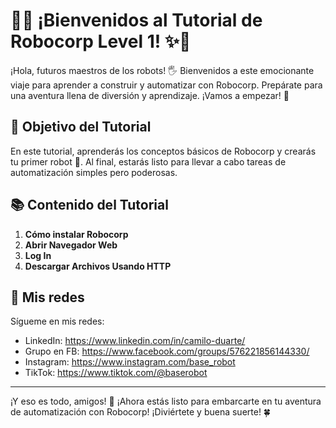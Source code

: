 # 🤖✨ ¡Bienvenidos al Tutorial de Robocorp Level 1! ✨🤖

¡Hola, futuros maestros de los robots! 🖐️ Bienvenidos a este emocionante viaje para aprender a construir y automatizar con Robocorp. Prepárate para una aventura llena de diversión y aprendizaje. ¡Vamos a empezar! 🚀

## 🎯 Objetivo del Tutorial
En este tutorial, aprenderás los conceptos básicos de Robocorp y crearás tu primer robot 🦾. Al final, estarás listo para llevar a cabo tareas de automatización simples pero poderosas.

## 📚 Contenido del Tutorial

1. **Cómo instalar Robocorp**
2. **Abrir Navegador Web**
3. **Log In**
4. **Descargar Archivos Usando HTTP**


## 📲 Mis redes
Sígueme en mis redes:
- LinkedIn: https://www.linkedin.com/in/camilo-duarte/
- Grupo en FB: https://www.facebook.com/groups/576221856144330/
- Instagram: https://www.instagram.com/base_robot
- TikTok: https://www.tiktok.com/@baserobot
---
¡Y eso es todo, amigos! 🎉 ¡Ahora estás listo para embarcarte en tu aventura de automatización con Robocorp! ¡Diviértete y buena suerte! 🍀
